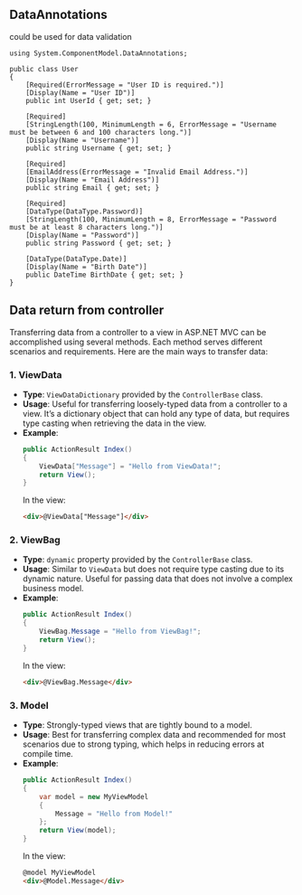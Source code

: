 ## DataAnnotations

could be used for data validation
```
using System.ComponentModel.DataAnnotations;

public class User
{
    [Required(ErrorMessage = "User ID is required.")]
    [Display(Name = "User ID")]
    public int UserId { get; set; }

    [Required]
    [StringLength(100, MinimumLength = 6, ErrorMessage = "Username must be between 6 and 100 characters long.")]
    [Display(Name = "Username")]
    public string Username { get; set; }

    [Required]
    [EmailAddress(ErrorMessage = "Invalid Email Address.")]
    [Display(Name = "Email Address")]
    public string Email { get; set; }

    [Required]
    [DataType(DataType.Password)]
    [StringLength(100, MinimumLength = 8, ErrorMessage = "Password must be at least 8 characters long.")]
    [Display(Name = "Password")]
    public string Password { get; set; }

    [DataType(DataType.Date)]
    [Display(Name = "Birth Date")]
    public DateTime BirthDate { get; set; }
}
```

## Data return from controller

Transferring data from a controller to a view in ASP.NET MVC can be accomplished using several methods. Each method serves different scenarios and requirements. Here are the main ways to transfer data:

### 1. **ViewData**
- **Type**: `ViewDataDictionary` provided by the `ControllerBase` class.
- **Usage**: Useful for transferring loosely-typed data from a controller to a view. It’s a dictionary object that can hold any type of data, but requires type casting when retrieving the data in the view.
- **Example**:
  ```csharp
  public ActionResult Index()
  {
      ViewData["Message"] = "Hello from ViewData!";
      return View();
  }
  ```
  In the view:
  ```html
  <div>@ViewData["Message"]</div>
  ```

### 2. **ViewBag**
- **Type**: `dynamic` property provided by the `ControllerBase` class.
- **Usage**: Similar to `ViewData` but does not require type casting due to its dynamic nature. Useful for passing data that does not involve a complex business model.
- **Example**:
  ```csharp
  public ActionResult Index()
  {
      ViewBag.Message = "Hello from ViewBag!";
      return View();
  }
  ```
  In the view:
  ```html
  <div>@ViewBag.Message</div>
  ```

### 3. **Model**
- **Type**: Strongly-typed views that are tightly bound to a model.
- **Usage**: Best for transferring complex data and recommended for most scenarios due to strong typing, which helps in reducing errors at compile time.
- **Example**:
  ```csharp
  public ActionResult Index()
  {
      var model = new MyViewModel
      {
          Message = "Hello from Model!"
      };
      return View(model);
  }
  ```
  In the view:
  ```html
  @model MyViewModel
  <div>@Model.Message</div>
  ```
